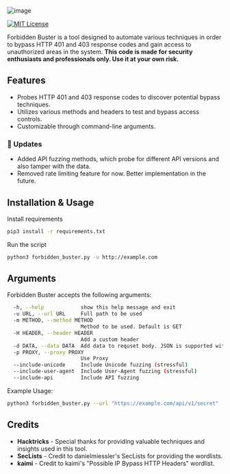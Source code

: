 ![image](https://github.com/Sn1r/Forbidden-Buster/assets/71400526/2ea8ba03-965c-4288-a3b8-ef6a6202f4a5)

[![MIT License](https://img.shields.io/badge/License-MIT-green.svg)](https://choosealicense.com/licenses/mit/)

Forbidden Buster is a tool designed to automate various techniques in order to bypass HTTP 401 and 403 response codes and gain access to unauthorized areas in the system. **This code is made for security enthusiasts and professionals only. Use it at your own risk.**

## Features

- Probes HTTP 401 and 403 response codes to discover potential bypass techniques.
- Utilizes various methods and headers to test and bypass access controls.
- Customizable through command-line arguments.

### 🚀 Updates
- Added API fuzzing methods, which probe for different API versions and also tamper with the data.
- Removed rate limiting feature for now. Better implementation in the future.
  
## Installation & Usage
Install requirements

```bash
pip3 install -r requirements.txt
```

Run the script

```bash
python3 forbidden_buster.py -u http://example.com
```

## Arguments
Forbidden Buster accepts the following arguments:

```bash
  -h, --help            show this help message and exit
  -u URL, --url URL     Full path to be used
  -m METHOD, --method METHOD
                        Method to be used. Default is GET
  -H HEADER, --header HEADER
                        Add a custom header
  -d DATA, --data DATA  Add data to requset body. JSON is supported with escaping
  -p PROXY, --proxy PROXY
                        Use Proxy
  --include-unicode     Include Unicode fuzzing (stressful)
  --include-user-agent  Include User-Agent fuzzing (stressful)
  --include-api         Include API fuzzing
```

Example Usage:
```bash
python3 forbidden_buster.py --url "https://example.com/api/v1/secret" --method POST --header "Authorization: Bearer XXX" --data '{\"key\":\"value\"}' --proxy "http://proxy.example.com" --include-api --include-unicode
```

## Credits
- **Hacktricks** - Special thanks for providing valuable techniques and insights used in this tool.
- **SecLists** - Credit to danielmiessler's SecLists for providing the wordlists.
- **kaimi** - Credit to kaimi's "Possible IP Bypass HTTP Headers" wordlist.

